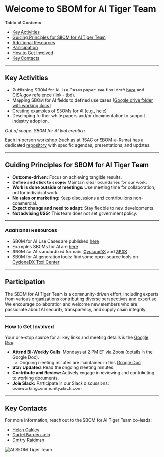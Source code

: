 # Welcome to SBOM for AI Tiger Team

Table of Contents
- [Key Activities](#key-activities)
- [Guiding Principles for SBOM for AI Tiger Team](#guiding-principles-for-sbom-for-ai-tiger-team)
- [Additional Resources](#additional-resources)
- [Participation](#participation)
- [How to Get Involved](#how-to-get-involved)
- [Key Contacts](#key-contacts)

---

## Key Activities
- Publishing SBOM for AI Use Cases paper: see final draft [here](README.md) and CISA.gov reference (link - tbd).
- Mapping SBOM for AI fields to defined use cases [[Google drive folder with working docs](https://drive.google.com/drive/folders/16y1wcQtwe_6LFosxmRTt5FHjtT2xlgek?usp=sharing)]
- Creating examples of SBOMs for AI (e.g., [here](SBOM-Examples/))
- Developing further white papers and/or documentation to support industry adoption.

_Out of scope: SBOM for AI tool creation_

Each in-person workshop (such as at RSAC or SBOM-a-Rama) has a dedicated [repository](https://github.com/orgs/aibom-squad/repositories) with specific agendas, presentations, and updates.

---

## Guiding Principles for SBOM for AI Tiger Team
- **Outcome-driven:** Focus on achieving tangible results.
- **Define and stick to scope:** Maintain clear boundaries for our work.
- **Work is done outside of meetings:** Use meeting time for collaboration, not for individual work.
- **No sales or marketing:** Keep discussions and contributions non-commercial.
- **Expect change and need to adapt:** Stay flexible to new developments.
- **Not advising USG:** This team does not set government policy.

---

### Additional Resources
- SBOM for AI Use Cases are published [here](README.md)
- Examples SBOMs for AI are [here](SBOM-Examples/)
- SBOM for AI standardized formats: [CycloneDX](https://cyclonedx.org/capabilities/mlbom/) and [SPDX](https://spdx.dev/learn/areas-of-interest/ai/)
- SBOM for AI generation tools: find some open-source tools on [CycloneDX Tool Center](https://cyclonedx.org/tool-center/)

---

## Participation
The SBOM for AI Tiger Team is a community-driven effort, including experts from various organizations contributing diverse perspectives and expertise.  
We encourage collaboration and welcome new members who are passionate about AI security, transparency, and supply chain integrity.

---

### How to Get Involved
Your one-stop source for all key links and meeting details is the [Google Doc](https://docs.google.com/document/d/1IpXG7XBOJnPl_hwFf3JZkDaFb0k2CnI0/edit?usp=sharing&ouid=110194678381965933391&rtpof=true&sd=true).
- **Attend Bi-Weekly Calls:** Mondays at 2 PM ET via Zoom (details in the Google Doc).
  - Ongoing meeting minutes are maintained in this [Google Doc](https://docs.google.com/document/d/1IpXG7XBOJnPl_hwFf3JZkDaFb0k2CnI0/edit?usp=sharing&ouid=110194678381965933391&rtpof=true&sd=true)
- **Stay Updated:** Read the ongoing meeting minutes.
- **Contribute and Review:** Actively engage in reviewing and contributing to working documents.
- **Join Slack:** Participate in our Slack discussions: bomworkingcommunity.slack.com

---

## Key Contacts
For more information, reach out to the SBOM for AI Tiger Team co-leads:
- [Helen Oakley](https://www.linkedin.com/in/helen-oakley/)
- [Daniel Bardenstein](https://www.linkedin.com/in/bardenstein/)
- [Dmitry Raidman](https://www.linkedin.com/in/draidman/)

![AI SBOM Tiger Team](images/AIBOM-tiger-team.jpg)
